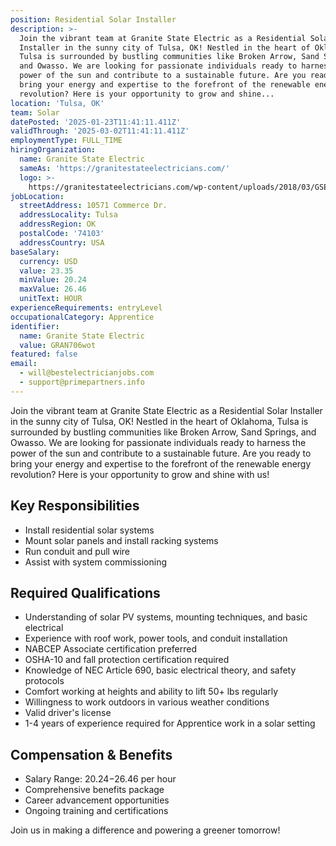 ```yaml
---
position: Residential Solar Installer
description: >-
  Join the vibrant team at Granite State Electric as a Residential Solar
  Installer in the sunny city of Tulsa, OK! Nestled in the heart of Oklahoma,
  Tulsa is surrounded by bustling communities like Broken Arrow, Sand Springs,
  and Owasso. We are looking for passionate individuals ready to harness the
  power of the sun and contribute to a sustainable future. Are you ready to
  bring your energy and expertise to the forefront of the renewable energy
  revolution? Here is your opportunity to grow and shine...
location: 'Tulsa, OK'
team: Solar
datePosted: '2025-01-23T11:41:11.411Z'
validThrough: '2025-03-02T11:41:11.411Z'
employmentType: FULL_TIME
hiringOrganization:
  name: Granite State Electric
  sameAs: 'https://granitestateelectricians.com/'
  logo: >-
    https://granitestateelectricians.com/wp-content/uploads/2018/03/GSE-2c-Logo-4.jpg
jobLocation:
  streetAddress: 10571 Commerce Dr.
  addressLocality: Tulsa
  addressRegion: OK
  postalCode: '74103'
  addressCountry: USA
baseSalary:
  currency: USD
  value: 23.35
  minValue: 20.24
  maxValue: 26.46
  unitText: HOUR
experienceRequirements: entryLevel
occupationalCategory: Apprentice
identifier:
  name: Granite State Electric
  value: GRAN706wot
featured: false
email:
  - will@bestelectricianjobs.com
  - support@primepartners.info
---
```




Join the vibrant team at Granite State Electric as a Residential Solar Installer in the sunny city of Tulsa, OK! Nestled in the heart of Oklahoma, Tulsa is surrounded by bustling communities like Broken Arrow, Sand Springs, and Owasso. We are looking for passionate individuals ready to harness the power of the sun and contribute to a sustainable future. Are you ready to bring your energy and expertise to the forefront of the renewable energy revolution? Here is your opportunity to grow and shine with us!

## Key Responsibilities

- Install residential solar systems
- Mount solar panels and install racking systems
- Run conduit and pull wire
- Assist with system commissioning

## Required Qualifications

- Understanding of solar PV systems, mounting techniques, and basic electrical
- Experience with roof work, power tools, and conduit installation
- NABCEP Associate certification preferred
- OSHA-10 and fall protection certification required
- Knowledge of NEC Article 690, basic electrical theory, and safety protocols
- Comfort working at heights and ability to lift 50+ lbs regularly
- Willingness to work outdoors in various weather conditions
- Valid driver's license
- 1-4 years of experience required for Apprentice work in a solar setting

## Compensation & Benefits

- Salary Range: $20.24-$26.46 per hour
- Comprehensive benefits package
- Career advancement opportunities
- Ongoing training and certifications

Join us in making a difference and powering a greener tomorrow!
